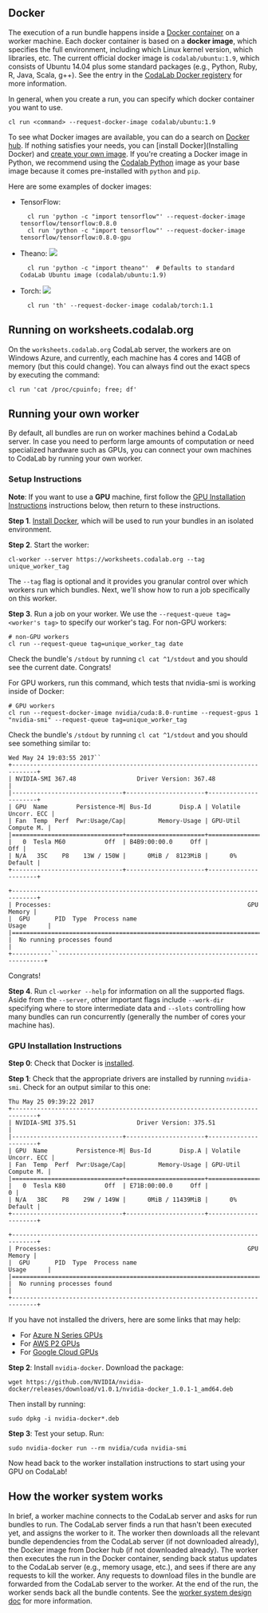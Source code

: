## Docker

The execution of a run bundle happens inside a [Docker
container](https://www.docker.com) on a worker machine.
Each docker container is based on a **docker image**,
which specifies the full environment, including which Linux kernel
version, which libraries, etc.
The current official docker image is `codalab/ubuntu:1.9`, which consists of
Ubuntu 14.04 plus some standard packages (e.g., Python, Ruby, R, Java, Scala, g++).
See the entry in the [CodaLab Docker
registery](https://registry.hub.docker.com/u/codalab/ubuntu/) for more
information.

In general, when you create a run, you can specify which docker container you want to use.

    cl run <command> --request-docker-image codalab/ubuntu:1.9

To see what Docker images are available, you can do a search on [Docker
hub](https://hub.docker.com).  If nothing satisfies your needs, you can
[install Docker](Installing Docker) and [create your own
image](Creating-Docker-Images). If you're creating a Docker image in Python,
we recommend using the [Codalab Python](https://hub.docker.com/r/codalab/python/)
image as your base image because it comes pre-installed with `python` and `pip`.

Here are some examples of docker images:

- TensorFlow:

        cl run 'python -c "import tensorflow"' --request-docker-image tensorflow/tensorflow:0.8.0
        cl run 'python -c "import tensorflow"' --request-docker-image tensorflow/tensorflow:0.8.0-gpu

- Theano:  [![](https://images.microbadger.com/badges/image/codalab/ubuntu.svg)](https://microbadger.com/images/codalab/ubuntu "Get your own image badge on microbadger.com")

        cl run 'python -c "import theano"'  # Defaults to standard CodaLab Ubuntu image (codalab/ubuntu:1.9)

- Torch: [![](https://images.microbadger.com/badges/image/codalab/torch.svg)](https://microbadger.com/images/codalab/torch "Get your own image badge on microbadger.com")

        cl run 'th' --request-docker-image codalab/torch:1.1


## Running on worksheets.codalab.org

On the `worksheets.codalab.org` CodaLab server, the workers are on Windows
Azure, and currently, each machine has 4 cores and 14GB of memory (but this
could change).  You can always find out the exact specs by executing the command:

    cl run 'cat /proc/cpuinfo; free; df'

## Running your own worker

By default, all bundles are run on worker machines behind a CodaLab server.  In
case you need to perform large amounts of computation or need specialized
hardware such as GPUs, you can connect your own machines to CodaLab by
running your own worker.

### Setup Instructions

**Note**: If you want to use a **GPU** machine, first follow the [GPU Installation Instructions](https://github.com/codalab/codalab-worksheets/wiki/Execution#gpu-installation-instructions) instructions below, then return to these instructions.

**Step 1**. [Install Docker](https://github.com/codalab/codalab-worksheets/wiki/Installing-Docker), which will be
used to run your bundles in an isolated environment. 

**Step 2**. Start the worker:

    cl-worker --server https://worksheets.codalab.org --tag unique_worker_tag

The `--tag` flag is optional and it provides you granular control over which
workers run which bundles. Next, we'll show how to run a job specifically
on this worker.

**Step 3**. Run a job on your worker. We use the `--request-queue tag=<worker's tag>` 
to specify our worker's tag. For non-GPU workers:

    # non-GPU workers
    cl run --request-queue tag=unique_worker_tag date

Check the bundle's `/stdout` by running `cl cat ^1/stdout` and you should see the current date. Congrats!

For GPU workers, run this command, which tests that nvidia-smi is working inside of Docker:

    # GPU workers
    cl run --request-docker-image nvidia/cuda:8.0-runtime --request-gpus 1 "nvidia-smi" --request-queue tag=unique_worker_tag

Check the bundle's `/stdout` by running `cl cat ^1/stdout` and you should see something similar to:

    Wed May 24 19:03:55 2017``
    +-----------------------------------------------------------------------------+
    | NVIDIA-SMI 367.48                 Driver Version: 367.48                    |
    |-------------------------------+----------------------+----------------------+
    | GPU  Name        Persistence-M| Bus-Id        Disp.A | Volatile Uncorr. ECC |
    | Fan  Temp  Perf  Pwr:Usage/Cap|         Memory-Usage | GPU-Util  Compute M. |
    |===============================+======================+======================|
    |   0  Tesla M60           Off  | B4B9:00:00.0     Off |                  Off |
    | N/A   35C    P8    13W / 150W |      0MiB /  8123MiB |      0%      Default |
    +-------------------------------+----------------------+----------------------+
    
    +-----------------------------------------------------------------------------+
    | Processes:                                                       GPU Memory |
    |  GPU       PID  Type  Process name                               Usage      |
    |=============================================================================|
    |  No running processes found                                                 |
    +-----------``------------------------------------------------------------------+

Congrats!

**Step 4**. Run `cl-worker --help` for information on all the supported flags. Aside
from the `--server`, other important flags include `--work-dir`
specifying where to store intermediate data and `--slots` controlling how many
bundles can run concurrently (generally the number of cores your machine has).

### GPU Installation Instructions

**Step 0**: Check that Docker is [installed](Installing-Docker).

**Step 1**: Check that the appropriate drivers are installed by running `nvidia-smi`. Check for an output similar to this one:

    Thu May 25 09:39:22 2017       
    +-----------------------------------------------------------------------------+
    | NVIDIA-SMI 375.51                 Driver Version: 375.51                    |
    |-------------------------------+----------------------+----------------------+
    | GPU  Name        Persistence-M| Bus-Id        Disp.A | Volatile Uncorr. ECC |
    | Fan  Temp  Perf  Pwr:Usage/Cap|         Memory-Usage | GPU-Util  Compute M. |
    |===============================+======================+======================|
    |   0  Tesla K80           Off  | E71B:00:00.0     Off |                    0 |
    | N/A   38C    P8    29W / 149W |      0MiB / 11439MiB |      0%      Default |
    +-------------------------------+----------------------+----------------------+
                                                                               
    +-----------------------------------------------------------------------------+
    | Processes:                                                       GPU Memory |
    |  GPU       PID  Type  Process name                               Usage      |
    |=============================================================================|
    |  No running processes found                                                 |
    +-----------------------------------------------------------------------------+

If you have not installed the drivers, here are some links that may help:

* For [Azure N Series GPUs](https://docs.microsoft.com/en-us/azure/virtual-machines/linux/n-series-driver-setup)
* For [AWS P2 GPUs](https://aws.amazon.com/blogs/aws/new-p2-instance-type-for-amazon-ec2-up-to-16-gpus/2)
* For [Google Cloud GPUs](https://cloud.google.com/compute/docs/gpus/add-gpus)

**Step 2**: Install `nvidia-docker`. Download the package:

    wget https://github.com/NVIDIA/nvidia-docker/releases/download/v1.0.1/nvidia-docker_1.0.1-1_amd64.deb

Then install by running: 

    sudo dpkg -i nvidia-docker*.deb

**Step 3**: Test your setup. Run:

    sudo nvidia-docker run --rm nvidia/cuda nvidia-smi

Now head back to the worker installation instructions to start using your GPU on CodaLab!

## How the worker system works

In brief, a worker machine connects to the CodaLab server and asks for run
bundles to run.  The CodaLab server finds a run that hasn't been executed yet,
and assigns the worker to it.  The worker then downloads all the relevant
bundle dependencies from the CodaLab server (if not downloaded already), the
Docker image from Docker hub (if not downloaded already).  The worker then
executes the run in the Docker container, sending back status updates to the
CodaLab server (e.g., memory usage, etc.), and sees if there are any requests
to kill the worker.  Any requests to download files in the bundle are forwarded
from the CodaLab server to the worker.  At the end of the run, the worker sends
back all the bundle contents.  See the [worker system design
doc](worker-design.pdf) for more information.
